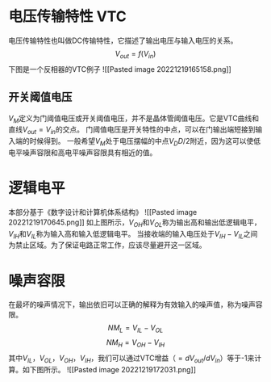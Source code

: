 # 电压传输特性 VTC
电压传输特性也叫做DC传输特性，它描述了输出电压与输入电压的关系。
$$V_{out}=f(V_{in})$$
下图是一个反相器的VTC例子
![[Pasted image 20221219165158.png]]
## 开关阈值电压
$V_M$定义为门阈值电压或开关阈值电压，并不是晶体管阈值电压。它是VTC曲线和直线$V_{out}=V_{in}$的交点。
门阈值电压是开关特性的中点，可以在门输出端短接到输入端的时候得到。
一般希望$V_M$处于电压摆幅的中点$V_DD/2$附近，因为这可以使低电平噪声容限和高电平噪声容限具有相近的值。
# 逻辑电平
本部分基于《数字设计和计算机体系结构》
![[Pasted image 20221219170645.png]]
如上图所示，$V_{OH}$和$V_{OL}$称为输出高和输出低逻辑电平，$V_{IH}$和$V_{IL}$称为输入高和输入低逻辑电平。
当接收端的输入电压处于$V_{IH}-V_{IL}$之间为禁止区域。为了保证电路正常工作，应该尽量避开这一区域。
# 噪声容限
在最坏的噪声情况下，输出依旧可以正确的解释为有效输入的噪声值，称为噪声容限。
$$NM_L=V_{IL}-V_{OL}$$
$$NM_H=V_{OH}-V_{IH}$$
其中$V_{IL}$，$V_{OL}$，$V_{OH}$，$V_{IH}$，我们可以通过VTC增益（$=dV_{out}/dV_{in}$）等于-1来计算。如下图所示。
![[Pasted image 20221219172031.png]]